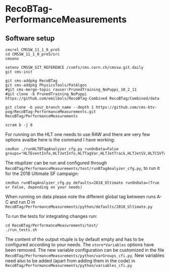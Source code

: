 # RecoBTag-PerformanceMeasurements

## Software setup

```
cmsrel CMSSW_11_1_0_pre5
cd CMSSW_11_1_0_pre5/src
cmsenv

setenv CMSSW_GIT_REFERENCE /cvmfs/cms.cern.ch/cmssw.git.daily
git cms-init

git cms-addpkg RecoBTag
git cms-addpkg PhysicsTools/PatAlgos
#git cms-merge-topic rauser:PrunedTraining_NoPuppi_10_2_11
#git clone -b PrunedTraining_NoPuppi https://github.com/emilbols/RecoBTag-Combined RecoBTag/Combined/data

git clone -b your_branch_name --depth 1 https://github.com/cms-btv-pog/RecoBTag-PerformanceMeasurements.git RecoBTag/PerformanceMeasurements

scram b -j 8

```

For running on the HLT one needs to use RAW and there are very few options availbe here is the command I have working:

```
cmsRun ./runHLTBTagAnalyzer_cfg.py runOnData=False groups="HLTEventInfo,HLTJetInfo,HLTTagVar,HLTJetTrack,HLTJetSV,HLTCSVTagVar"
```


The ntuplizer can be run and configured through ```RecoBTag/PerformanceMeasurements/test/runBTagAnalyzer_cfg.py```, to run it for the 2018 Ultimate SF campaign:

```
cmsRun runBTagAnalyzer_cfg.py defaults=2018_Ultimate runOnData=(True or False, depending on your needs)
```

When running on data please note the different global tag between runs A-C and run D in ```RecoBTag/PerformanceMeasurements/python/defaults/2018_Ultimate.py```

To run the tests for integrating changes run:

```
cd RecoBTag/PerformanceMeasurements/test/
./run_tests.sh
```
The content of the output ntuple is by default empty and has to be configured according to your needs. The ```store*Variables``` options have been removed.
The new variable configuration can be customized in the file ```RecoBTag/PerformanceMeasurements/python/varGroups_cfi.py```.
New variables need also to be added (apart from adding them in the code) in ```RecoBTag/PerformanceMeasurements/python/variables_cfi.py```


